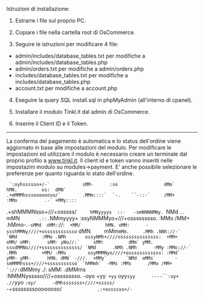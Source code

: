 Istruzioni di installazione:

1. Estrarre i file sul proprio PC.

2. Copiare i file nella cartella root di OsCommerce.

3. Seguire le istruzioni per modificare 4 file:
 - admin/includes/database_tables.txt per modifiche a admin/includes/database_tables.php
 - admin/orders.txt per modifiche a admin/orders.php
 - includes/database_tables.txt per modifiche a includes/database_tables.php
 - account.txt per modifiche a account.php

4. Eseguire la query SQL install.sql in phpMyAdmin (all'interno di cpanel).

5. Installare il modulo Tinkl.it dal admin di OsCommerce.

6. Inserire il Client ID e il Token.



-------------------------------------------------------------------

La conferma del pagamento è automatica e lo status dell'ordine viene aggiornato in base alle impostazioni del modulo. Per modificare le impostazioni ed utilizzare il modulo è necessario creare un terminale dal proprio profilo a www.tinkl.it. Il client id e token vanno inseriti nelle impostazini modulo su modules->payment. E' anche possibile selezionare le preferenze per quanto riguarda lo stato dell'ordine.



     `:oyhssssso+/-`            sMM-      :so                 dMm`        hMN.         os:  dMN`   
    .+mMMMhsssooooooso/`        .MMm::::`  `-.    ``-::-`     /MM+        :MMo          .-` +MMy::::
  .+shMMMNsso+///+osssss/`      hMNyyyys  ::-   -smNNNNMNy.  `NMd  `..`   mMN`        .::. `NMmyyyy+
 :ssyNMMMyo+///+osssssssso.    :MMo      /MM+ .hMmo-.`-sMMd  oMM:`://:`  +MM/         hMN. oMM:     
-ssshMMNy////+ossssssssssso`   dMN`     `mMm``mMm.     .MMh .NNh://-`   `NMd         :MMo .NMh      
ossyNMh+////ossssssssssssss:  +MM+      oMM/ oMM:      sMM- yNo//:`     sMM:         dMm` yMM.      
sssdMMNo////+ssssssssssssss/ `NMd      .NMh .NMh      -MMy :MMo://-`   .MMh         +MM/ -MMs       
osyMMMNyo////+ossssssssssss: :MMd`     yMM- yMM-      hMN. dMN` -///.  +MMy`       `NMd  oMMs`      
-smMMMhsss+////+sssssssssso` `hMMmh`  -MMs :MMs      /MMo /MM+   `://:``dMMmy ./:  sMM:  .dMMms     
 :NMMNysssso////+ossssssso.    -oyo   +yy` +yy`      oyy` syy      ----``:oy+ .// `yyo    `:oy/     
  -dMhsssssss+////+sssss/`                                                                          
    -+ssssssssooooooso/`            
       .:+ossssso+/-`             
